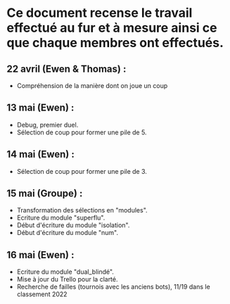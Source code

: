 # Ce document recense le travail effectué au fur et à mesure ainsi ce que chaque membres ont effectués.

## 22 avril (Ewen & Thomas) : 
- Compréhension de la manière dont on joue un coup

## 13 mai (Ewen) : 
- Debug, premier duel.
- Sélection de coup pour former une pile de 5.

## 14 mai (Ewen) :
- Sélection de coup pour former une pile de 3.

## 15 mai (Groupe) : 
- Transformation des sélections en "modules".
- Ecriture du module "superflu".
- Début d'écriture du module "isolation".
- Début d'écriture du module "num".

## 16 mai (Ewen) :
- Ecriture du module "dual_blindé".
- Mise à jour du Trello pour la clarté.
- Recherche de failles (tournois avec les anciens bots), 11/19 dans le classement 2022
